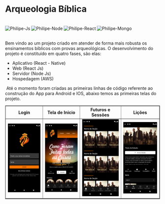 # Arqueologia Bíblica

<div style="display: inline_block"><br>
  <img align="center" alt="Philipe-Js" height="50" width="50" src="https://cdn.jsdelivr.net/gh/devicons/devicon/icons/javascript/javascript-original.svg">
  <img align="center" alt="Philipe-Node" height="50" width="50" src="https://cdn.jsdelivr.net/gh/devicons/devicon/icons/nodejs/nodejs-original.svg">  
  <img align="center" alt="Philipe-React" height="50" width="50" src="https://cdn.jsdelivr.net/gh/devicons/devicon/icons/react/react-original.svg">
  <img align="center" alt="Philipe-Mongo" height="50" width="50" src="https://cdn.jsdelivr.net/gh/devicons/devicon/icons/mongodb/mongodb-original.svg">
</div>

<br />

Bem vindo ao um projeto criado em atender de forma mais robusta os ensinamentos bíblicos com provas arqueológicas. O desenvolvimento do projeto é constituído em quatro fases, são elas:

* Aplicativo (React - Native)
* Web (React Js)
* Servidor (Node Js)
* Hospedagem (AWS)

​	Até o momento foram criadas as primeiras linhas de código referente ao construção do App para Android e IOS, abaixo temos as primeiras telas do projeto.

<table border="1">
    <thead>
    	<tr>
        	<th>Login</th>
            <th>Tela de Inicio</th>
            <th>Futuros e Sessões</th>
            <th>Lições</th>
        </tr>
    </thead>
    <tbody>
    	<tr>
        	<td align="center"><img width="220" src="assets/loginPass.png" alt="Tela de Login do App" /></td>
            <td align="center"><img width="220" src="assets/home01.png" alt="Tela de Inicio do App" /></td>
            <td align="center"><img width="220" src="assets/home02.png" alt="Tela de Inicio do App" /></td>
            <td align="center"><img width="220" src="assets/estudo01.png" alt="Tela de Inicio do App" /></td>
        </tr>
    </tbody>
</table>



​	 
